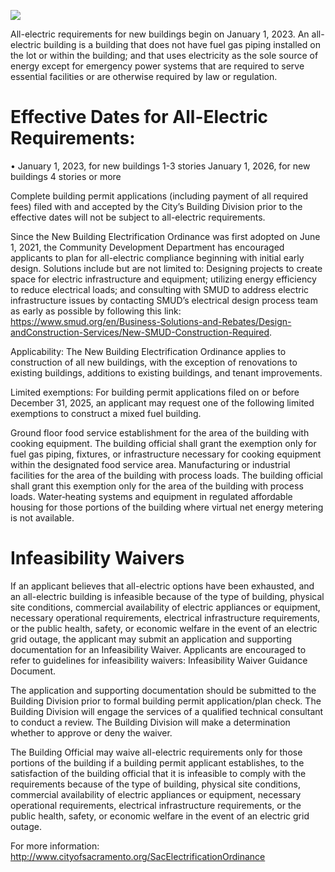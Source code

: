 ![](images/85982569125e4c91ac6a1b9d8b4931d6c5de1c5cf6f40391aef4ad1d0bb5e959.jpg)  

All-electric requirements for new buildings begin on January 1, 2023. An all-electric building is a building that does not have fuel gas piping installed on the lot or within the building; and that uses electricity as the sole source of energy except for emergency power systems that are required to serve essential facilities or are otherwise required by law or regulation.  

# Effective Dates for All-Electric Requirements:  

• January 1, 2023, for new buildings 1-3 stories January 1, 2026, for new buildings 4 stories or more  

Complete building permit applications (including payment of all required fees) filed with and accepted by the City’s Building Division prior to the effective dates will not be subject to all-electric requirements.  

Since the New Building Electrification Ordinance was first adopted on June 1, 2021, the Community Development Department has encouraged applicants to plan for all-electric compliance beginning with initial early design.  Solutions include but are not limited to:  Designing projects to create space for electric infrastructure and equipment; utilizing energy efficiency to reduce electrical loads; and consulting with SMUD to address electric infrastructure issues by contacting SMUD’s electrical design process team as early as possible by following this link:  https://www.smud.org/en/Business-Solutions-and-Rebates/Design-andConstruction-Services/New-SMUD-Construction-Required.  

Applicability:  The New Building Electrification Ordinance applies to construction of all new buildings, with the exception of renovations to existing buildings, additions to existing buildings, and tenant improvements.  

Limited exemptions:  For building permit applications filed on or before December 31, 2025, an applicant may request one of the following limited exemptions to construct a mixed fuel building.  

Ground floor food service establishment for the area of the building with cooking equipment. The building official shall grant the exemption only for fuel gas piping, fixtures, or infrastructure necessary for cooking equipment within the designated food service area. Manufacturing or industrial facilities for the area of the building with process loads. The building official shall grant this exemption only for the area of the building with process loads. Water‐heating systems and equipment in regulated affordable housing for those portions of the building where virtual net energy metering is not available.  

# Infeasibility Waivers  

If an applicant believes that all-electric options have been exhausted, and an all-electric building is infeasible because of the type of building, physical site conditions, commercial availability of electric appliances or equipment, necessary operational requirements, electrical infrastructure requirements, or the public health, safety, or economic welfare in the event of an electric grid outage, the applicant may submit an application and supporting documentation for an Infeasibility Waiver.  Applicants are encouraged to refer to guidelines for infeasibility waivers:  Infeasibility Waiver Guidance Document.  

The application and supporting documentation should be submitted to the Building Division prior to formal building permit application/plan check.  The Building Division will engage the services of a qualified technical consultant to conduct a review.  The Building Division will make a determination whether to approve or deny the waiver.  

The Building Official may waive all-electric requirements only for those portions of the building if a building permit applicant establishes, to the satisfaction of the building official that it is infeasible to comply with the requirements because of the type of building, physical site conditions, commercial availability of electric appliances or equipment, necessary operational requirements, electrical infrastructure requirements, or the public health, safety, or economic welfare in the event of an electric grid outage.  

For more information:  http://www.cityofsacramento.org/SacElectrificationOrdinance  